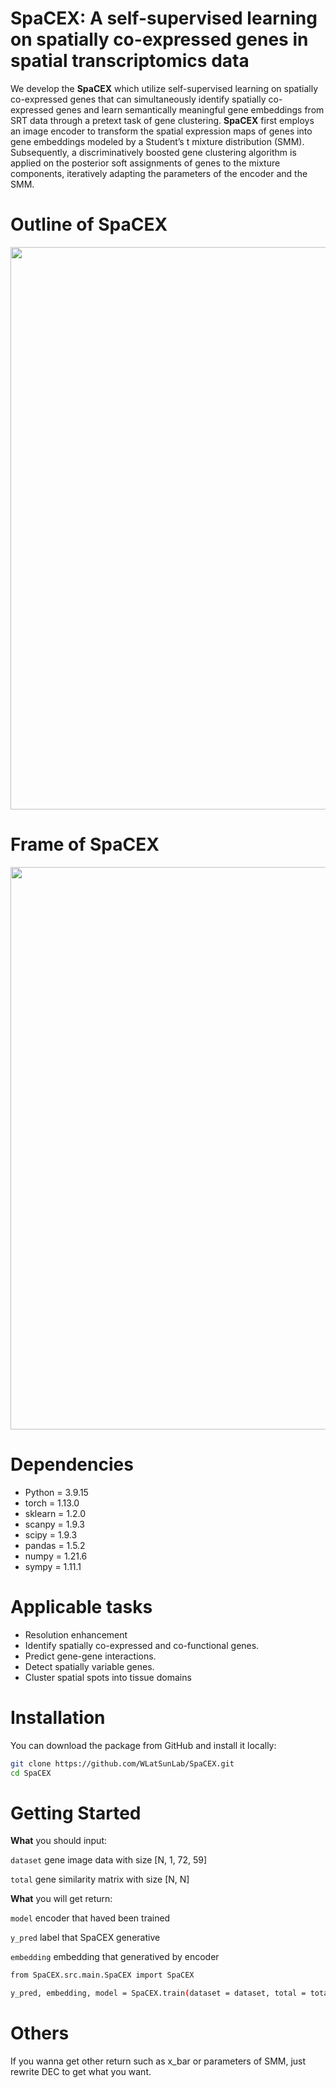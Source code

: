 # SpaCEX: A self-supervised learning on spatially co-expressed genes in spatial transcriptomics data
We develop the **SpaCEX** which utilize self-supervised learning on spatially co-expressed genes that can simultaneously identify spatially co-expressed genes and learn semantically meaningful gene embeddings from SRT data through a pretext task of gene clustering. **SpaCEX** first employs an image encoder to transform the spatial expression maps of genes into gene embeddings modeled by a Student’s t mixture distribution (SMM). Subsequently, a discriminatively boosted gene clustering algorithm is applied on the posterior soft assignments of genes to the mixture components, iteratively adapting the parameters of the encoder and the SMM. 
# Outline of SpaCEX
<p align="center">
  <img src="https://github.com/WLatSunLab/SpaCEX/assets/121435520/78eb358a-70d5-4036-bc08-85ff0041b8bc" width="900">
</p>



# Frame of SpaCEX
<p align="center">
  <img src="https://github.com/Shaw-Lab/SpaCEX/assets/121435520/97d5e386-5606-49a3-8b7e-4a3b1a921c4e.png" width="900">
</p>

# Dependencies
* Python = 3.9.15
* torch = 1.13.0
* sklearn = 1.2.0
* scanpy = 1.9.3
* scipy = 1.9.3
* pandas = 1.5.2
* numpy = 1.21.6
* sympy = 1.11.1


# Applicable tasks
* Resolution enhancement
* Identify spatially co-expressed and co-functional genes.
* Predict gene-gene interactions.
* Detect spatially variable genes.
* Cluster spatial spots into tissue domains

# Installation
You can download the package from GitHub and install it locally:
```bash
git clone https://github.com/WLatSunLab/SpaCEX.git
cd SpaCEX
```

# Getting Started
**What** you should input:

`dataset` gene image data with size [N, 1, 72, 59]

`total` gene similarity matrix with size [N, N]

**What** you will get return:

`model` encoder that haved been trained

`y_pred` label that SpaCEX generative

`embedding` embedding that generatived by encoder
```bash
from SpaCEX.src.main.SpaCEX import SpaCEX

y_pred, embedding, model = SpaCEX.train(dataset = dataset, total = total)
```
# Others
If you wanna get other return such as x_bar or parameters of SMM, just rewrite DEC to get what you want.

